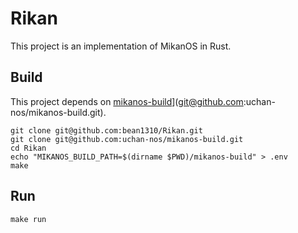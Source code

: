 # Rikan

This project is an implementation of MikanOS in Rust.

## Build
This project depends on [mikanos-build](git@github.com:uchan-nos/mikanos-build.git)](git@github.com:uchan-nos/mikanos-build.git).

```console
git clone git@github.com:bean1310/Rikan.git
git clone git@github.com:uchan-nos/mikanos-build.git
cd Rikan
echo "MIKANOS_BUILD_PATH=$(dirname $PWD)/mikanos-build" > .env
make
```

## Run

```console
make run
```